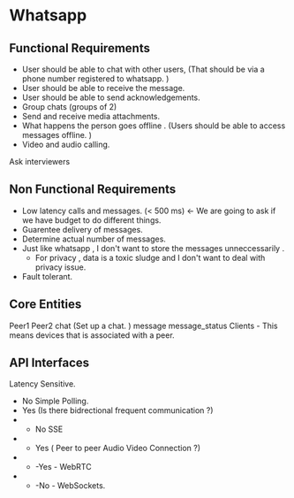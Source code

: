 # Whatsapp 

## Functional Requirements 
- User should be able to chat with other users, (That should be via a phone number registered to whatsapp. )
- User should be able to receive the message. 
- User should be able to send acknowledgements. 
- Group chats (groups of 2)
- Send and receive media attachments. 
- What happens the person goes offline . (Users should be able to access messages offline. )
- Video and audio calling. 

Ask interviewers

## Non Functional Requirements
- Low latency calls and messages. (< 500 ms) <- We are going to ask if we have budget to do different things. 
- Guarentee delivery of messages. 
- Determine actual number of messages. 
- Just like whatsapp , I don't want to store the messages unneccessarily . 
  - For privacy , data is a toxic sludge and I don't want to deal with privacy issue. 
- Fault tolerant. 

## Core Entities

Peer1
Peer2
chat (Set up a chat. )
message 
message_status
Clients - This means devices that is associated with a peer. 

## API Interfaces

Latency Sensitive. 
- No Simple Polling.
- Yes (Is there bidrectional frequent communication ?)
- - No SSE
- - Yes ( Peer to peer Audio Video Connection ?)
- - -Yes - WebRTC
- - -No  - WebSockets. 

